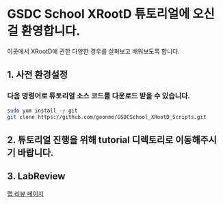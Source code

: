 # GSDC School XRootD 튜토리얼에 오신걸 환영합니다. 
이곳에서 XRootD에 관한 다양한 경우를 살펴보고 배워보도록 합니다.


## 1. 사전 환경설정
### 다음 명령어로 튜토리얼 소스 코드를 다운로드 받을 수 있습니다.
```bash
sudo yum install -y git
git clone https://github.com/geonmo/GSDCSchool_XRootD_Scripts.git
```
## 2. 튜토리얼 진행을 위해 tutorial 디렉토리로 이동해주시기 바랍니다.

## 3. LabReview
[랩 리뷰 페이지](https://docs.google.com/presentation/d/1LhSpf4y4DXm2n8P_ycvsQtaaI5mkxbxPL33kubLuKB8/edit?usp=sharing)
